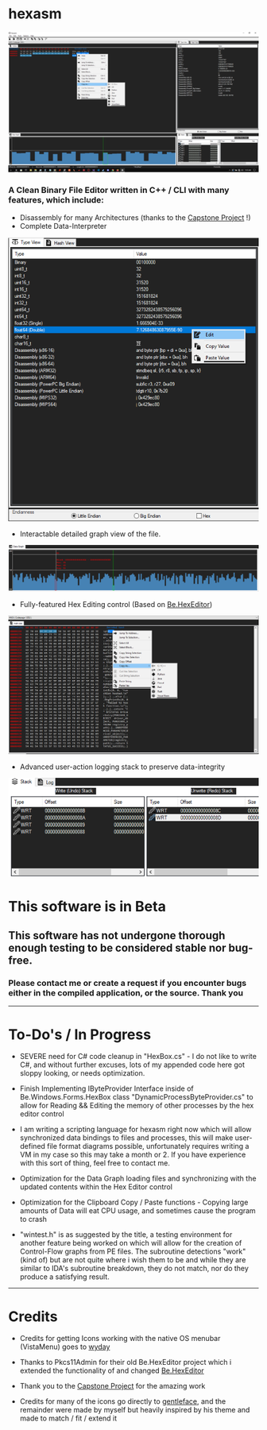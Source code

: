 #                                                                                                       hexasm

![main](img/main.png)

###                 A Clean Binary File Editor written in C++ / CLI with many features, which include:

*  Disassembly for many Architectures (thanks to the [Capstone Project](https://github.com/capstone-engine/capstone) !)
*  Complete Data-Interpreter

![data_interpreter](img/type_view_scoped.png)

*  Interactable detailed graph view of the file.

![data_graph](img/graph_view_scoped.png)

*  Fully-featured Hex Editing control (Based on [Be.HexEditor](https://github.com/Pkcs11Admin/Be.HexEditor))

![context_hex](img/hex_view_scpoped.png)

*  Advanced user-action logging stack to preserve data-integrity

![undo_redo-stack](img/undo_redo_stack_scoped.png)


# This software is in Beta 

## This software has not undergone thorough enough testing to be considered stable nor bug-free. 

### Please contact me or create a request if you encounter bugs either in the compiled application, or the source. Thank you

-------------------------------------------------------------------------------------------------------------------------------------------------------------------------------------------------------------------------------------------------------------------------------

# To-Do's / In Progress

* SEVERE need for C# code cleanup in "HexBox.cs" - I do not like to write C#, and without further excuses, lots of my appended code here got sloppy looking, or needs optimization.

* Finish Implementing IByteProvider Interface inside of Be.Windows.Forms.HexBox class "DynamicProcessByteProvider.cs" to allow for Reading && Editing the memory of other processes by the hex editor control

* I am writing a scripting language for hexasm right now which will allow synchronized data bindings to files and processes, this will make user-defined file format diagrams possible, unfortunately requires writing a VM in my case so this may take a month or 2. If you have experience with this sort of thing, feel free to contact me.

* Optimization for the Data Graph loading files and synchronizing with the updated contents within the Hex Editor control

* Optimization for the Clipboard Copy / Paste functions - Copying large amounts of Data will eat CPU usage, and sometimes cause the program to crash

* "wintest.h" is as suggested by the title, a testing environment for another feature being worked on which will allow for the creation of Control-Flow graphs from PE files. The subroutine detections "work" (kind of) but are not quite where i wish them to be and while they are similar to IDA's subroutine breakdown, they do not match, nor do they produce a satisfying result.

-------------------------------------------------------------------------------------------------------------------------------------------------------------------------------------------------------------------------------------------------------------------------------

# Credits

* Credits for getting Icons working with the native OS menubar (VistaMenu) goes to [wyday](https://wyday.com/vistamenu/)

* Thanks to Pkcs11Admin for their old Be.HexEditor project which i extended the functionality of and changed [Be.HexEditor](https://github.com/Pkcs11Admin/Be.HexEditor)

* Thank you to the [Capstone Project](https://github.com/capstone-engine/capstone) for the amazing work

* Credits for many of the icons go directly to [gentleface](http://gentleface.com/), and the remainder were made by myself but heavily inspired by his theme and made to match / fit / extend it

